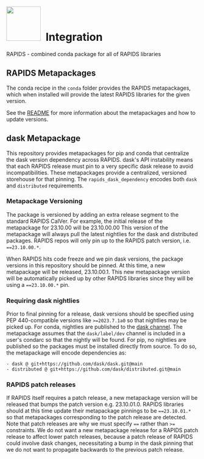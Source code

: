 # <div align="left"><img src="https://rapids.ai/assets/images/rapids_logo.png" width="90px"/>&nbsp; Integration

RAPIDS - combined conda package for all of RAPIDS libraries

## RAPIDS Metapackages

The conda recipe in the `conda` folder provides the RAPIDS metapackages, which when installed will provide the latest RAPIDS libraries for the given version.

See the [README](conda/recipes/README.md) for more information about the metapackages and how to update versions.

## dask Metapackage

This repository provides metapackages for pip and conda that centralize the dask version dependency across RAPIDS.
dask's API instability means that each RAPIDS release must pin to a very specific dask release to avoid incompatibilities.
These metapackages provide a centralized, versioned storehouse for that pinning.
The `rapids_dask_dependency` encodes both `dask` and `distributed` requirements.

### Metapackage Versioning

The package is versioned by adding an extra release segment to the standard RAPIDS CalVer.
For example, the initial release of the metapackage for 23.10.00 will be 23.10.00.00
This version of the metapackage will always pull the latest nightlies for the dask and distributed packages.
RAPIDS repos will only pin up to the RAPIDS patch version, i.e. `==23.10.00.*`.

When RAPIDS hits code freeze and we pin dask versions, the package versions in this repository should be pinned.
At this time, a new metapackage will be released, 23.10.00.1.
This new metapackage version will be automatically picked up by other RAPIDS libraries since they will be using a `==23.10.00.*` pin.

### Requiring dask nightlies

Prior to final pinning for a release, dask versions should be specified using PEP 440-compatible versions like `>=2023.7.1a0` so that nightlies may be picked up.
For conda, nightlies are published to the [dask channel](https://anaconda.org/dask/).
The metapackage assumes that the `dask/label/dev` channel is included in a user's condarc so that the nightly will be found.
For pip, no nightlies are published so the packages must be installed directly from source.
To do so, the metapackage will encode dependencies as:
```
- dask @ git+https://github.com/dask/dask.git@main
- distributed @ git+https://github.com/dask/distributed.git@main
```

### RAPIDS patch releases

If RAPIDS itself requires a patch release, a new metapackage version will be released that bumps the patch version e.g. 23.10.01.0.
RAPIDS libraries should at this time update their metapackage pinnings to be `==23.10.01.*` so that metapackages corresponding to the patch release are detected.
Note that patch releases are why we must specify `==` rather than `>=` constraints.
We do not want a new metapackage release for a RAPIDS patch release to affect lower patch releases, because a patch release of RAPIDS could involve dask changes, necessitating a bump in the dask pinning that we do not want to propagate backwards to the previous patch release.

